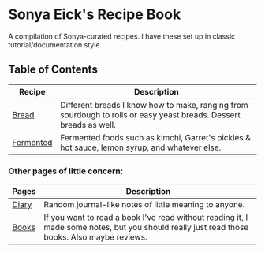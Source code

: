 
# Sonya Eick's Recipe Book

A compilation of Sonya-curated recipes.
I have these set up in classic tutorial/documentation style.


## Table of Contents

| Recipe                           | Description                                                                                                        |
|----------------------------------|--------------------------------------------------------------------------------------------------------------------|
| [ Bread ](Bread/main.md)         | Different breads I know how to make, ranging from sourdough to rolls or easy yeast breads. Dessert breads as well. |
| [ Fermented ](Fermented/main.md) | Fermented foods such as kimchi, Garret's pickles & hot sauce, lemon syrup, and whatever else.                      |


### Other pages of little concern:

| Pages                                  | Description                                                                                                                                  |
|----------------------------------------|----------------------------------------------------------------------------------------------------------------------------------------------|
| [ Diary ](Random/Thoughts/thoughts.md) | Random journal-like notes of little meaning to anyone.                                                                                       |
| [ Books ](Random/books.md)             | If you want to read a book I've read without reading it, I made some notes, but you should really just read those books. Also maybe reviews. |

